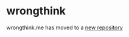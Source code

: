 # wrongthink

wrongthink.me has moved to a [new repository](https://github.com/birb-digital/wrongthink)
